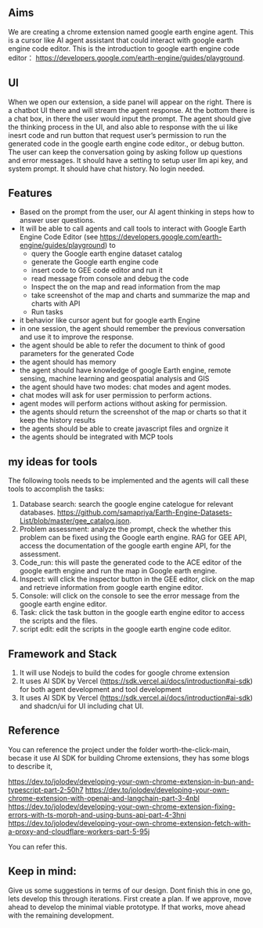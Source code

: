 
## Aims

We are creating a chrome extension named google earth engine agent. This is a cursor like AI agent assistant that could interact with google earth engine code editor. This is the introduction to google earth engine code editor： https://developers.google.com/earth-engine/guides/playground.

## UI

When we open our extension, a side panel will appear on the right. There is a chatbot UI there and will stream the agent response. At the bottom there is a chat box, in there the user would input the prompt. The agent should give the thinking process in the UI, and also able to response with the ui like inesrt code and run button that request user’s permission to run the generated code in the google earth engine code editor., or debug button. The user can keep the conversation going by asking follow up questions and error messages. It should have a setting to setup user llm api key, and system prompt. It should have chat history. No login needed.


## Features

- Based on the prompt from the user, our AI agent thinking in steps how to answer user questions.
- It will be able to call agents and call tools to interact with Google Earth Engine Code Editor (see https://developers.google.com/earth-engine/guides/playground) to
  - query the Google earth engine dataset catalog
  - generate the Google earth engine code
  - insert code to GEE code editor and run it
  - read message from console and debug the code
  - Inspect the on the map and read information from the map
  - take screenshot of the map and charts and summarize the map and charts with API
  - Run tasks
- it behavior like cursor agent but for google earth Engine
- in one session, the agent should remember the previous conversation and use it to improve the response.
- the agent should be able to refer the document to think of good parameters for the generated Code
- the agent should has memory
- the agent should have knowledge of google Earth engine, remote sensing,  machine learning and geospatial analysis and GIS
- the agent should have two modes: chat modes and agent modes.
- chat modes will ask for user permission to perform actions.
- agent modes will perform actions without asking for permission.
- the agents should return the screenshot of the map or charts so that it keep the history results
- the agents should be able to create javascript files and orgnize it
- the agents should be integrated with MCP tools


## my ideas for tools

The following tools needs to be implemented and the agents will call these tools to accomplish the tasks:
1. Database search: search the google engine catelogue for relevant databases. https://github.com/samapriya/Earth-Engine-Datasets-List/blob/master/gee_catalog.json.
2. Problem assessment: analyze the prompt, check the whether this problem can be fixed using the Google earth engine. RAG for GEE API, access the documentation of the google earth engine API, for the assessment.
3. Code_run: this will paste the generated code to the ACE editor of the google earth engine and run the map in Google earth engine.
4. Inspect: will click the inspector button in the GEE editor, click on the map and retrieve information from google earth engine editor.
5. Console: will click on the console to see the error message from the google earth engine editor.
6. Task: click the task button in the google earth engine editor to access the scripts and the files.
7. script edit: edit the scripts in the google earth engine code editor.


## Framework and Stack

1. It will use Nodejs to build the codes for google chrome extension
2. It uses AI SDK by Vercel (https://sdk.vercel.ai/docs/introduction#ai-sdk) for both agent development and tool development
3. It uses AI SDK by Vercel (https://sdk.vercel.ai/docs/introduction#ai-sdk) and shadcn/ui for UI including chat UI.

## Reference

You can reference the project under the folder worth-the-click-main, becase it use AI SDK for building Chrome extensions, they has some blogs to describe it,

https://dev.to/jolodev/developing-your-own-chrome-extension-in-bun-and-typescript-part-2-50h7
https://dev.to/jolodev/developing-your-own-chrome-extension-with-openai-and-langchain-part-3-4nbl
https://dev.to/jolodev/developing-your-own-chrome-extension-fixing-errors-with-ts-morph-and-using-buns-api-part-4-3hni
https://dev.to/jolodev/developing-your-own-chrome-extension-fetch-with-a-proxy-and-cloudflare-workers-part-5-95j

You can refer this.

## Keep in mind:


Give us some suggestions in terms of our design. Dont finish this in one go, lets develop this through iterations. First create a plan. If we approve, move ahead to develop the minimal viable prototype. If that works, move ahead with the remaining development.
